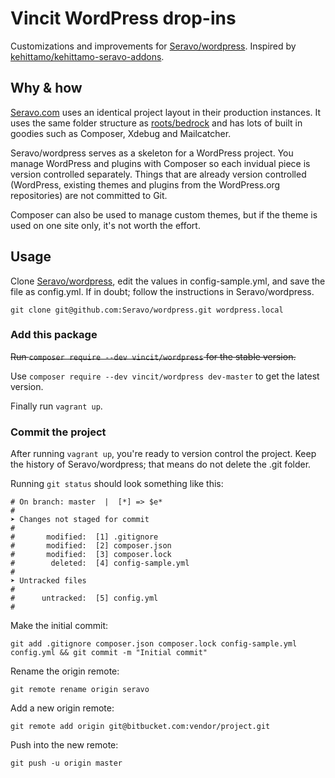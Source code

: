 # Vincit WordPress drop-ins

Customizations and improvements for [Seravo/wordpress](https://github.com/Seravo/wordpress). Inspired by [kehittamo/kehittamo-seravo-addons](https://github.com/kehittamo/kehittamo-seravo-addons).

## Why & how
[Seravo.com](https://seravo.com) uses an identical project layout in their production instances. It uses the same folder structure as [roots/bedrock](https://github.com/roots/bedrock) and has lots of built in goodies such as Composer, Xdebug and Mailcatcher.

Seravo/wordpress serves as a skeleton for a WordPress project. You manage WordPress and plugins with Composer so each invidual piece is version controlled separately. Things that are already version controlled (WordPress, existing themes and plugins from the WordPress.org repositories) are not committed to Git.

Composer can also be used to manage custom themes, but if the theme is used on one site only, it's not worth the effort. 

## Usage
Clone [Seravo/wordpress](https://github.com/Seravo/wordpress), edit the values in config-sample.yml, and save the file as config.yml. If in doubt; follow the instructions in Seravo/wordpress.

```
git clone git@github.com:Seravo/wordpress.git wordpress.local
```

### Add this package
~~Run `composer require --dev vincit/wordpress` for the stable version.~~

Use `composer require --dev vincit/wordpress dev-master` to get the latest version.

Finally run `vagrant up`.

### Commit the project
After running `vagrant up`, you're ready to version control the project. Keep the history of Seravo/wordpress; that means do not delete the .git folder.

Running `git status` should look something like this:
```
# On branch: master  |  [*] => $e*
#
➤ Changes not staged for commit
#
#       modified:  [1] .gitignore
#       modified:  [2] composer.json
#       modified:  [3] composer.lock
#        deleted:  [4] config-sample.yml
#
➤ Untracked files
#
#      untracked:  [5] config.yml
#
```

Make the initial commit:
```
git add .gitignore composer.json composer.lock config-sample.yml config.yml && git commit -m "Initial commit"
```

Rename the origin remote:
```
git remote rename origin seravo
```

Add a new origin remote:
```
git remote add origin git@bitbucket.com:vendor/project.git
```

Push into the new remote:
```
git push -u origin master
```
